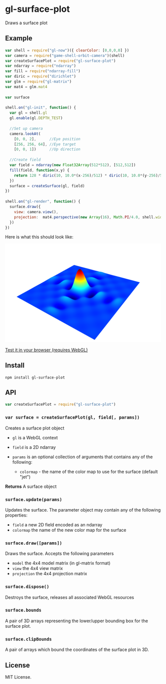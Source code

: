 gl-surface-plot
===============
Draws a surface plot

## Example

```javascript
var shell = require("gl-now")({ clearColor: [0,0,0,0] })
var camera = require("game-shell-orbit-camera")(shell)
var createSurfacePlot = require("gl-surface-plot")
var ndarray = require("ndarray")
var fill = require("ndarray-fill")
var diric = require("dirichlet")
var glm = require("gl-matrix")
var mat4 = glm.mat4

var surface

shell.on("gl-init", function() {
  var gl = shell.gl
  gl.enable(gl.DEPTH_TEST)

  //Set up camera
  camera.lookAt(
    [0, 0, 2],      //Eye position
    [256, 256, 64], //Eye target
    [0, 0, 1])      //Up direction

  //Create field
  var field = ndarray(new Float32Array(512*512), [512,512])
  fill(field, function(x,y) {
    return 128 * diric(10, 10.0*(x-256)/512) * diric(10, 10.0*(y-256)/512)
  })
  surface = createSurface(gl, field)
})

shell.on("gl-render", function() {
  surface.draw({
    view: camera.view(),
    projection:  mat4.perspective(new Array(16), Math.PI/4.0, shell.width/shell.height, 0.1, 10000.0)
  })
})
```

Here is what this should look like:

<img src="plot.png">

[Test it in your browser (requires WebGL)](http://mikolalysenko.github.io/gl-surface-plot/)

## Install

```
npm install gl-surface-plot
```

## API

```javascript
var createSurfacePlot = require("gl-surface-plot")
```

### `var surface = createSurfacePlot(gl, field[, params])`
Creates a surface plot object

* `gl` is a WebGL context
* `field` is a 2D ndarray
* `params` is an optional collection of arguments that contains any of the following:

    + `colormap` - the name of the color map to use for the surface (default "jet")

**Returns** A surface object

### `surface.update(params)`
Updates the surface.  The parameter object may contain any of the following properties:

* `field` a new 2D field encoded as an ndarray
* `colormap` the name of the new color map for the surface

### `surface.draw([params])`
Draws the surface.  Accepts the following parameters

* `model` the 4x4 model matrix (in gl-matrix format)
* `view` the 4x4 view matrix
* `projection` the 4x4 projection matrix

### `surface.dispose()`
Destroys the surface, releases all associated WebGL resources

### `surface.bounds`
A pair of 3D arrays representing the lower/upper bounding box for the surface plot.

### `surface.clipBounds`

A pair of arrays which bound the coordinates of the surface plot in 3D.

## License
MIT License.